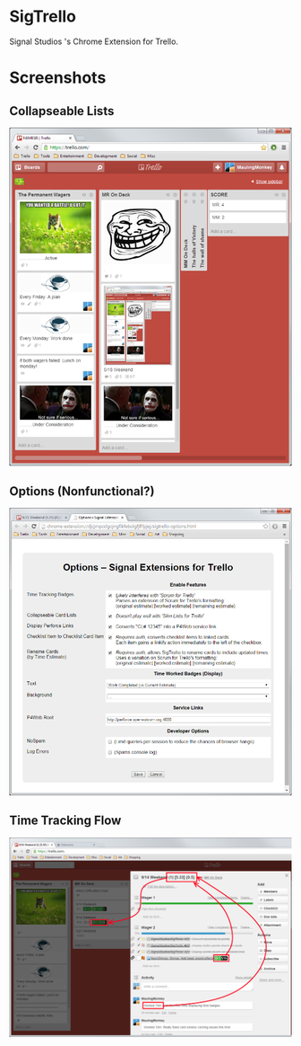 # SigTrello
Signal Studios 's Chrome Extension for Trello.

# Screenshots

## Collapseable Lists
![Collapseable Lists](.projnfo/screenshots/doctored/SigTrello%20Collapseable%20Lists.png?raw=true "Collapseable Lists")

## Options (Nonfunctional?)
![Options (Nonfunctional?)](.projnfo/screenshots/doctored/SigTrello%20Configuration%20(Nonfunctional).png?raw=true "Options (Nonfunctional?)")

## Time Tracking Flow
![Time Tracking Flow](.projnfo/screenshots/doctored/SigTrello%20TimeSum%20Flow.png?raw=true "Time Tracking Flow")
